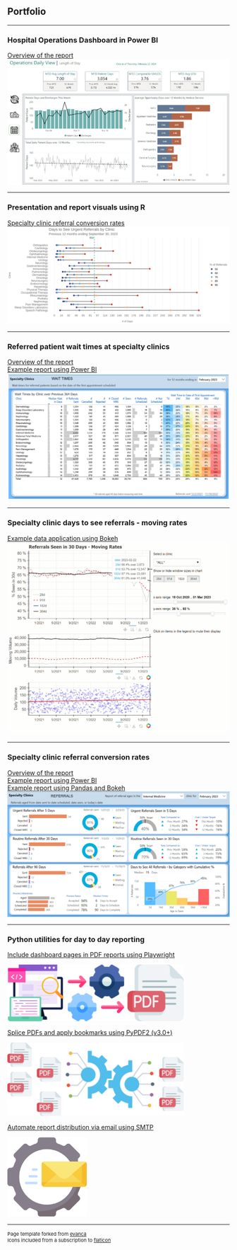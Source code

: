 ## Portfolio

---

### Hospital Operations Dashboard in Power BI

[Overview of the report](https://907sjl.github.io/operations-daily-view)<br>
<a style="margin-top: 4px;" href="/operations-daily-view">
  <img src="images/operations_report.jpg?raw=true" alt="JPG image: Picture of hospital operations dashboard report"/> 
</a>

---

### Presentation and report visuals using R

[Specialty clinic referral conversion rates](https://907sjl.github.io/clinic-wait-r)<br>
<a href="/clinic-wait-r">
  <img src="images/urgent_seen_dumbells_by_clinic_364_2023_09_30.svg?raw=true" alt="SVG image: Picture of clinic wait time dumbbell chart"/> 
</a>

---

### Referred patient wait times at specialty clinics

[Overview of the report](/clinic_wait_report)<br>
[Example report using Power BI](https://907sjl.github.io/clinic-wait-powerbi/)<br>
<a href="/clinic_wait_report">
    <img src="images/clinic_wait_report.jpg?raw=true" alt="Picture of clinic wait time report"/>
</a>

---

### Specialty clinic days to see referrals - moving rates

[Example data application using Bokeh](https://907sjl.github.io/moving-rates-bokeh/)<br>
<a href="/moving-rates-bokeh">
  <img src="images/moving_rates_app.gif?raw=true" alt="Animated GIF: Moving rates data app"/> 
</a> 

---

### Specialty clinic referral conversion rates 

[Overview of the report](/referrals_report)<br>
[Example report using Power BI](https://907sjl.github.io/referrals_powerbi/)<br>
[Example report using Pandas and Bokeh](https://907sjl.github.io/referrals-bokeh/)<br>
<a href="/referrals_report">
  <img src="images/internal_med_referrals.jpg?raw=true" alt="Picture of referral conversion process report"/> 
</a>

---

### Python utilities for day to day reporting

[Include dashboard pages in PDF reports using Playwright](https://github.com/907sjl/page-capture-utility)<br>
<p><a href="https://github.com/907sjl/page-capture-utility">
  <img src="images/page_capture_utility.svg?raw=true" width="400" alt="SVG image: icon for the Page Capture Utility repo"/> 
</a></p>    

[Splice PDFs and apply bookmarks using PyPDF2 (v3.0+)](https://github.com/907sjl/pdf-splicer)<br>
<p><a href="https://github.com/907sjl/pdf-splicer">
  <img src="images/pdf_splicer.svg?raw=true" width="400" alt="SVG image: icon for the PDF Splicer repo"/> 
</a></p>    

[Automate report distribution via email using SMTP](https://github.com/907sjl/smtp-sender)<br>
<p><a href="https://github.com/907sjl/smtp-sender">
  <img src="images/smtp_sender.svg?raw=true" width="180" alt="SVG image: icon for the SMTP Sender repo"/> 
</a></p>    




---
<p style="font-size:11px">Page template forked from <a href="https://github.com/evanca/quick-portfolio">evanca</a><br>
Icons included from a subscription to <a href="https://www.flaticon.com/">flaticon</a></p>
<!-- Remove above link if you don't want to attibute -->
